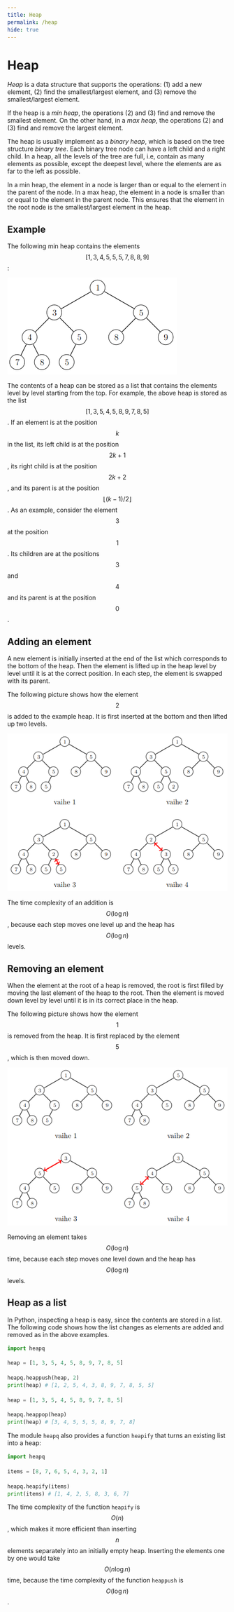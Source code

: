 ```yaml
---
title: Heap
permalink: /heap
hide: true
---
```


# Heap

_Heap_ is a data structure that supports the operations: (1) add a new element, (2) find the smallest/largest element, and (3) remove the smallest/largest element.

If the heap is a _min heap_, the operations (2) and (3) find and remove the smallest element. On the other hand, in a _max heap_, the operations (2) and (3) find and remove the largest element.

The heap is usually implement as a _binary heap_, which is based on the tree structure _binary tree_. Each binary tree node can have a left child and a right child. In a heap, all the levels of the tree are full, i.e, contain as many elements as possible, except the deepest level, where the elements are as far to the left as possible.

In a min heap, the element in a node is larger than or equal to the element in the parent of the node. In a max heap, the element in a node is smaller than or equal to the element in the parent node. This ensures that the element in the root node is the smallest/largest element in the heap.

## Example

The following min heap contains the elements $$[1,3,4,5,5,5,7,8,8,9]$$:

![](keko.png)

The contents of a heap can be stored as a list that contains the elements level by level starting from the top. For example, the above heap is stored as the list $$[1,3,5,4,5,8,9,7,8,5]$$. If an element is at the position $$k$$ in the list, its left child is at the position $$2k+1$$, its right child is at the position $$2k+2$$, and its parent is at the position $$\lfloor (k-1)/2 \rfloor$$. As an example, consider the element $$3$$ at the position $$1$$. Its children are at the positions $$3$$ and $$4$$ and its parent is at the position $$0$$.

## Adding an element

A new element is initially inserted at the end of the list which corresponds to the bottom of the heap. Then the element is lifted up in the heap level by level until it is at the correct position. In each step, the element is swapped with its parent.

The following picture shows how the element $$2$$ is added to the example heap. It is first inserted at the bottom and then lifted up two levels.

![](keko_1.png)

The time complexity of an addition is $$O(\log n)$$, because each step moves one level up and the heap has $$O(\log n)$$ levels.

## Removing an element

When the element at the root of a heap is removed, the root is first filled by moving the last element of the heap to the root. Then the element is moved down level by level until it is in its correct place in the heap.

The following picture shows how the element $$1$$ is removed from the heap. It is first replaced by the element $$5$$, which is then moved down.

![](keko_2.png)

Removing an element takes $$O(\log n)$$ time, because each step moves one level down and the heap has $$O(\log n)$$ levels.

## Heap as a list

In Python, inspecting a heap is easy, since the contents are stored in a list. The following code shows how the list changes as elements are added and removed as in the above examples.

```python
import heapq

heap = [1, 3, 5, 4, 5, 8, 9, 7, 8, 5]

heapq.heappush(heap, 2)
print(heap) # [1, 2, 5, 4, 3, 8, 9, 7, 8, 5, 5]

heap = [1, 3, 5, 4, 5, 8, 9, 7, 8, 5]

heapq.heappop(heap)
print(heap) # [3, 4, 5, 5, 5, 8, 9, 7, 8]
```

The module `heapq` also provides a function `heapify` that turns an existing list into a heap:

```python
import heapq

items = [8, 7, 6, 5, 4, 3, 2, 1]

heapq.heapify(items)
print(items) # [1, 4, 2, 5, 8, 3, 6, 7]
```

The time complexity of the function `heapify` is $$O(n)$$, which makes it more efficient than inserting $$n$$ elements separately into an initially empty heap. Inserting the elements one by one would take $$O(n \log n)$$ time, because the time complexity of the function `heappush` is $$O(\log n)$$.

